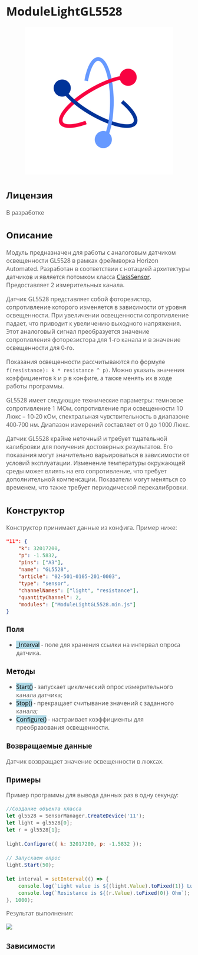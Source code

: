 <div style = "font-family: 'Open Sans', sans-serif; font-size: 16px">

# ModuleLightGL5528

<div style = "color: #555">
    <p align="center">
    <img src="logo.png" width="400" title="hover text">
    </p>
</div>

## Лицензия

<div style = "color: #555">
В разработке
</div>

## Описание
<div style = "color: #555">

Модуль предназначен для работы с аналоговым датчиком освещенности GL5528 в рамках фреймворка Horizon Automated. Разработан в соответствии с нотацией архитектуры датчиков и является потомком класса [ClassSensor](https://github.com/Konkery/ModuleSensorArchitecture/blob/main/README.md). Предоставляет 2 измерительных канала. 

Датчик GL5528 представляет собой фоторезистор, сопротивление которого изменяется в зависимости от уровня освещенности. При увеличении освещенности сопротивление падает, что приводит к увеличению выходного напряжения. Этот аналоговый сигнал преобразуется значение сопротивления фоторезистора для 1-го канала и в значение освещенности для 0-го.

Показания освещенности рассчитываются по формуле `f(resistance): k * resistance ^ p)`. Можно указать значения коэффициентов k и p в конфиге, а также менять их в ходе работы программы. 

GL5528 имеет следующие технические параметры: темновое сопротивление 1 МОм, сопротивление при освещенности 10 Люкс – 10-20 кОм, спектральная чувствительность в диапазоне 400-700 нм. Диапазон измерений составляет от 0 до 1000 Люкс.

Датчик GL5528 крайне неточный и требует тщательной калибровки для получения достоверных результатов. Его показания могут значительно варьироваться в зависимости от условий эксплуатации. Изменение температуры окружающей среды может влиять на его сопротивление, что требует дополнительной компенсации. Показатели могут меняться со временем, что также требует периодической перекалибровки.

</div>

## Конструктор
<div style = "color: #555">

Конструктор принимает данные из конфига. Пример ниже:
```json
"11": {
    "k": 32017200,
    "p": -1.5832,
    "pins": ["A3"],
    "name": "GL5528",
    "article": "02-501-0105-201-0003",
    "type": "sensor",
    "channelNames": ["light", "resistance"],
    "quantityChannel": 2,
    "modules": ["ModuleLightGL5528.min.js"]
}
```
</div>

### Поля
<div style = "color: #555">

- <mark style="background-color: lightblue">_Interval</mark> - поле для хранения ссылки на интервал опроса датчика.
</div>

### Методы
<div style = "color: #555">

- <mark style="background-color: lightblue">Start()</mark> - запускает циклический опрос измерительного канала датчика;
- <mark style="background-color: lightblue">Stop()</mark> - прекращает считывание значений с заданного канала;
- <mark style="background-color: lightblue">Configure()</mark> - настраивает коэффициенты для преобразования освещенности.
</div>

### Возвращаемые данные
<div style = "color: #555">
Датчик возвращает значение освещенности в люксах. 

</div>

### Примеры
<div style = "color: #555">
Пример программы для вывода данных раз в одну секунду:

```js
//Создание объекта класса
let gl5528 = SensorManager.CreateDevice('11');
let light = gl5528[0];
let r = gl5528[1];

light.Configure({ k: 32017200, p: -1.5832 });

// Запускаем опрос 
light.Start(50);

let interval = setInterval(() => {
    console.log(`Light value is ${(light.Value).toFixed(1)} Lux`);
    console.log(`Resistance is ${(r.Value).toFixed(0)} Ohm`);
}, 1000);
```
Результат выполнения:
<div align='left'>
    <img src='./res/example-1.png'>
</div>

</div>

### Зависимости
<div style = "color: #555">

</div>

</div>
